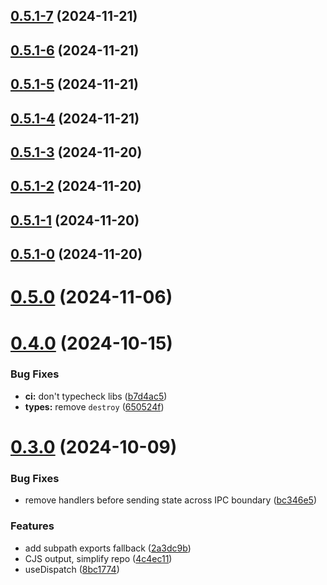 ## [0.5.1-7](https://github.com/goosewobbler/zutron/compare/v0.5.1-6...v0.5.1-7) (2024-11-21)



## [0.5.1-6](https://github.com/goosewobbler/zutron/compare/v0.5.1-5...v0.5.1-6) (2024-11-21)



## [0.5.1-5](https://github.com/goosewobbler/zutron/compare/v0.5.1-4...v0.5.1-5) (2024-11-21)



## [0.5.1-4](https://github.com/goosewobbler/zutron/compare/v0.5.1-3...v0.5.1-4) (2024-11-21)



## [0.5.1-3](https://github.com/goosewobbler/zutron/compare/v0.5.1-2...v0.5.1-3) (2024-11-20)



## [0.5.1-2](https://github.com/goosewobbler/zutron/compare/v0.5.1-1...v0.5.1-2) (2024-11-20)



## [0.5.1-1](https://github.com/goosewobbler/zutron/compare/v0.5.1-0...v0.5.1-1) (2024-11-20)



## [0.5.1-0](https://github.com/goosewobbler/zutron/compare/v0.5.0...v0.5.1-0) (2024-11-20)



# [0.5.0](https://github.com/goosewobbler/zutron/compare/v0.4.0...v0.5.0) (2024-11-06)



# [0.4.0](https://github.com/goosewobbler/zutron/compare/v0.3.0...v0.4.0) (2024-10-15)


### Bug Fixes

* **ci:** don't typecheck libs ([b7d4ac5](https://github.com/goosewobbler/zutron/commit/b7d4ac5ec7f61bee0e158f07a122c8c04da2b148))
* **types:** remove `destroy` ([650524f](https://github.com/goosewobbler/zutron/commit/650524f34d38d3207f8c9741c1d692774bbdc1cd))



# [0.3.0](https://github.com/goosewobbler/zutron/compare/4c4ec1133ccd265b7c0feeb3872f5a031cc857f7...v0.3.0) (2024-10-09)


### Bug Fixes

* remove handlers before sending state across IPC boundary ([bc346e5](https://github.com/goosewobbler/zutron/commit/bc346e58f6238833e25e6c0df3b08f04bf1f961f))


### Features

* add subpath exports fallback ([2a3dc9b](https://github.com/goosewobbler/zutron/commit/2a3dc9be72e4fb3adb5a6a178c01f53c49bc0cd9))
* CJS output, simplify repo ([4c4ec11](https://github.com/goosewobbler/zutron/commit/4c4ec1133ccd265b7c0feeb3872f5a031cc857f7))
* useDispatch ([8bc1774](https://github.com/goosewobbler/zutron/commit/8bc17741e931f9d0bc4f3f11bd0b95267a097cf9))



